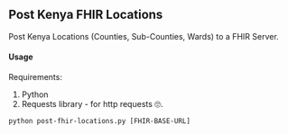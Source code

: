 ## Post Kenya FHIR Locations
Post Kenya Locations (Counties, Sub-Counties, Wards) to a FHIR Server.


#### Usage

Requirements:
1. Python
2. Requests library - for http requests 🙄.


```python post-fhir-locations.py [FHIR-BASE-URL] ```